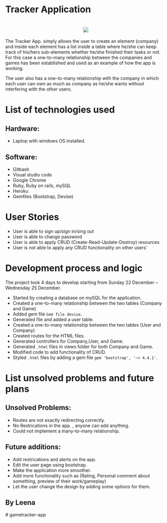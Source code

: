 # Tracker Application

<h1 align = center>
<img src= https://github.com/LeenaYaseen/connect4/blob/master/pic/logo-aa.png>
</h1>


The Tracker App. simply allows the user to create an element (company) and inside each element has a list inside a table where he/she can keep track of his/hers sub-elements whether he/she finished their tasks or not. For this case a one-to-many relationship between the companies and games has been established and used as an example of how the app is working. 

The user also has a one-to-many relationship with the company in which each user can own as much as company as he/she wants without interfering with the other users.

# List of technologies used
## Hardware:
-	Laptop with windows OS installed.
## Software:
-	Gitbash
-	Visual studio code
-	Google Chrome
-	Ruby, Ruby on rails, mySQL
-   Heroku
-   Gemfiles (Bootstrap, Devise)


# User Stories

-	User is able to sign up/sign in/sing out
-	User is able to change password
-	User is able to apply CRUD (Create-Read-Update-Destroy) resources
-   User is not able to apply any CRUD functionality on other users'


# Development process and logic

The project took 4 days to develop starting from Sunday 22 December – Wednesday 25 December.
<br>

-	Started by creating a database on mySQL for the application.
-   Created a one-to-many relationship between the two tables (Company and Game)
-	Added gem file `Gem file devise`.
-   Generated file and added a user table.
-	Created a one-to-many relationship between the two tables (User and Company)
-	Created routes for the HTML files.
-   Generated controllers for Company,User, and Game.
-   Generated `.html` files in views folder for both Company and Game.
-   Modified code to add functionality of CRUD.
-   Styled `.html` files by adding a gem file `gem 'bootstrap', '~> 4.4.1'`.


# List unsolved problems and future plans

## Unsolved Problems:
-	Routes are not exactly redirecting correctly.
-   No Restrications in the app. , anyone can add anything.
-   Could not implement a many-to-many relationship.

## Future additions:
-	Add restrications and alerts on the app.
-	Edit the user page using bootstrap.
-	Make the application more smoother.
-	Add more functionality such as (Rating, Personal comment about something, preview of their work/gameplay)
-	Let the user change the design by adding some options for them.

## By Leena








#   g a m e t r a c k e r - a p p  
 